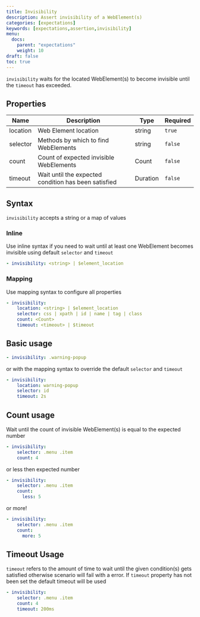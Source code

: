 ```yaml
---
title: Invisibility
description: Assert invisibility of a WebElement(s)
categories: [expectations]
keywords: [expectations,assertion,invisibility]
menu:
  docs:
    parent: "expectations"
    weight: 10
draft: false
toc: true    
---
```


`invisibility` waits for the located WebElement(s) to become invisible until the `timeout` has exceeded.

## Properties

Name|Description|Type|Required
---|---|---|---
location|Web Element location|string|`true`
selector|Methods by which to find WebElements|string|`false`
count|Count of expected invisible WebElements|Count|`false`
timeout|Wait until the expected condition has been satisfied|Duration|`false`

## Syntax

`invisibility` accepts a string or a map of values

### Inline

Use inline syntax if you need to wait until at least one WebElement becomes invisible using default `selector` and `timeout`

```yaml
- invisibility: <string> | $element_location
```

### Mapping

Use mapping syntax to configure all properties

```yaml
- invisibility:
    location: <string> | $element_location
    selector: css | xpath | id | name | tag | class
    count: <Count>
    timeout: <timeout> | $timeout
```

## Basic usage

```yaml
- invisibility: .warning-popup
```

or with the mapping syntax to override the default `selector` and `timeout`

```yaml
- invisibility:
    location: warning-popup
    selector: id
    timeout: 2s
```

## Count usage

Wait until the count of invisible WebElement(s) is equal to the expected number

```yaml
- invisibility:
    selector: .menu .item
    count: 4
```

or less then expected number

```yaml
- invisibility:
    selector: .menu .item
    count:
      less: 5
```

or more!

```yaml
- invisibility:
    selector: .menu .item
    count:
      more: 5
```

## Timeout Usage

`timeout` refers to the amount of time to wait until the given condition(s) gets satisfied otherwise scenario will fail with a error. If `timeout` property has not been set the default timeout will be used

```yaml
- invisibility:
    selector: .menu .item
    count: 4
    timeout: 200ms
```
